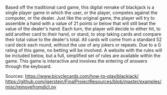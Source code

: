 Based off the traditional card game, this digital remake of blackjack is a single player game in which the user, or the player, competes against the computer, or the dealer. Just like the original game, the player will try to assemble a hand with a value of 21 points or below that will still beat the value of the dealer's hand. Each turn, the player will decide to either hit, to add another card to their hand, or stand, to stop taking cards and compare their total value to the dealer's total. All cards will come from a standard 52 card deck each round, without the use of any jokers or repeats. Due to a G rating of this game, no betting will be involved. A website with the rules will be included below, but a full, simplified set of rules are available within the game. This game is interactive and involves the entering of answers through the keyboard.

Sources:
https://www.bicyclecards.com/how-to-play/blackjack/
https://github.com/jgerstein/FinalProjectResources/blob/master/examples/misc/removefromdict.py
